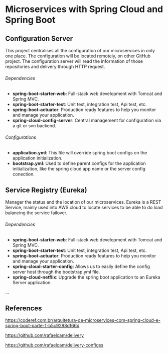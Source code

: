 # Microservices with Spring Cloud and Spring Boot

## Configuration Server

This project centralises all the configuration of our microservices in only one place.
The configuration will be located remotely, on other GitHub project.
The configuration server will read the information of those repositories and delivery through HTTP request.

###### Dependencies

- **spring-boot-starter-web**: Full-stack web development with Tomcat and Spring MVC.
- **spring-boot-starter-test**: Unit test, integration test, Api test, etc.
- **spring-boot-actuator**: Production ready features to help you monitor and manage your application.
- **spring-cloud-config-server**: Central management for configuration via a git or svn backend.

###### Configurations

- **application.yml**: This file will override spring boot configs on the application initialization.
- **bootstrap.yml**: Used to define parent configs for the application initialization, like the spring cloud app name or the server config conection.

## Service Registry (Eureka)

Manager the status and the location of our microservices.
Eureka is a REST Service, mainly used into AWS cloud to locate services to be able to do load balancing the service failover.

###### Dependencies

- **spring-boot-starter-web**: Full-stack web development with Tomcat and Spring MVC.
- **spring-boot-starter-test**: Unit test, integration test, Api test, etc.
- **spring-boot-actuator**: Production ready features to help you monitor and manage your application.
- **spring-cloud-starter-config**: Allows us to easily define the config server host through the bootstrap.yml file.
- **spring-cloud-netflix**: Upgrade the spring boot application to an Eureka Server application.

...

## References

https://coderef.com.br/arquitetura-de-microservices-com-spring-cloud-e-spring-boot-parte-1-b5c9288df66d

https://github.com/rafaelcam/delivery

https://github.com/rafaelcam/delivery-configss